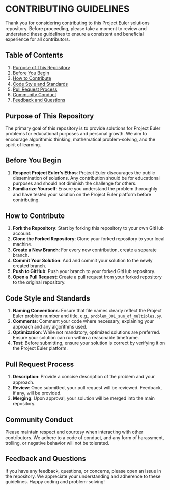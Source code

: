 # CONTRIBUTING GUIDELINES

Thank you for considering contributing to this Project Euler solutions repository. Before proceeding, please take a moment to review and understand these guidelines to ensure a consistent and beneficial experience for all contributors.

## Table of Contents

1. [Purpose of This Repository](#purpose-of-this-repository)
2. [Before You Begin](#before-you-begin)
3. [How to Contribute](#how-to-contribute)
4. [Code Style and Standards](#code-style-and-standards)
5. [Pull Request Process](#pull-request-process)
6. [Community Conduct](#community-conduct)
7. [Feedback and Questions](#feedback-and-questions)

## Purpose of This Repository

The primary goal of this repository is to provide solutions for Project Euler problems for educational purposes and personal growth. We aim to encourage algorithmic thinking, mathematical problem-solving, and the spirit of learning.

## Before You Begin

1. **Respect Project Euler's Ethos**: Project Euler discourages the public dissemination of solutions. Any contribution should be for educational purposes and should not diminish the challenge for others.
2. **Familiarize Yourself**: Ensure you understand the problem thoroughly and have tested your solution on the Project Euler platform before contributing.

## How to Contribute

1. **Fork the Repository**: Start by forking this repository to your own GitHub account.
2. **Clone the Forked Repository**: Clone your forked repository to your local machine.
3. **Create a New Branch**: For every new contribution, create a separate branch.
4. **Commit Your Solution**: Add and commit your solution to the newly created branch.
5. **Push to GitHub**: Push your branch to your forked GitHub repository.
6. **Open a Pull Request**: Create a pull request from your forked repository to the original repository.

## Code Style and Standards

1. **Naming Conventions**: Ensure that file names clearly reflect the Project Euler problem number and title, e.g., `problem_001_sum_of_multiples.py`.
2. **Comments**: Comment your code where necessary, explaining your approach and any algorithms used.
3. **Optimization**: While not mandatory, optimized solutions are preferred. Ensure your solution can run within a reasonable timeframe.
4. **Test**: Before submitting, ensure your solution is correct by verifying it on the Project Euler platform.

## Pull Request Process

1. **Description**: Provide a concise description of the problem and your approach.
2. **Review**: Once submitted, your pull request will be reviewed. Feedback, if any, will be provided.
3. **Merging**: Upon approval, your solution will be merged into the main repository.

## Community Conduct

Please maintain respect and courtesy when interacting with other contributors. We adhere to a code of conduct, and any form of harassment, trolling, or negative behavior will not be tolerated.

## Feedback and Questions

If you have any feedback, questions, or concerns, please open an issue in the repository. We appreciate your understanding and adherence to these guidelines. Happy coding and problem-solving!
